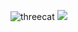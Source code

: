 ![threecat](https://github.com/limfarmer/find_nimo/assets/129915370/13e91c1d-98e6-4f6f-9ec8-a9c92fa2cd09)
<img src="https://capsule-render.vercel.app/api?type=wave&color=auto&height=300&section=header&text=capsule%20render&fontSize=90" />

